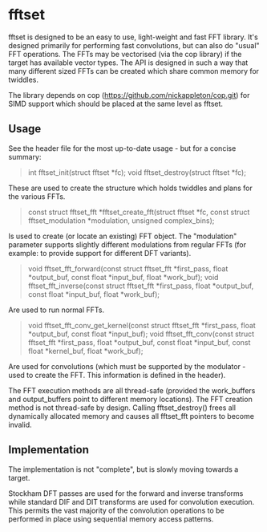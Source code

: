 # fftset

fftset is designed to be an easy to use, light-weight and fast FFT library. It's designed primarily for performing fast convolutions, but can also do "usual" FFT operations. The FFTs may be vectorised (via the cop library) if the target has available vector types. The API is designed in such a way that many different sized FFTs can be created which share common memory for twiddles.

The library depends on cop (https://github.com/nickappleton/cop.git) for SIMD support which should be placed at the same level as fftset.

## Usage

See the header file for the most up-to-date usage - but for a concise summary:

> int fftset_init(struct fftset *fc);
> void fftset_destroy(struct fftset *fc);

These are used to create the structure which holds twiddles and plans for the various FFTs.

> const struct fftset_fft *fftset_create_fft(struct fftset *fc, const struct fftset_modulation *modulation, unsigned complex_bins);

Is used to create (or locate an existing) FFT object. The "modulation" parameter supports slightly different modulations from regular FFTs (for example: to provide support for different DFT variants).

> void fftset_fft_forward(const struct fftset_fft *first_pass, float *output_buf, const float *input_buf, float *work_buf);
> void fftset_fft_inverse(const struct fftset_fft *first_pass, float *output_buf, const float *input_buf, float *work_buf);

Are used to run normal FFTs.

> void fftset_fft_conv_get_kernel(const struct fftset_fft *first_pass, float *output_buf, const float *input_buf);
> void fftset_fft_conv(const struct fftset_fft *first_pass, float *output_buf, const float *input_buf, const float *kernel_buf, float *work_buf);

Are used for convolutions (which must be supported by the modulator - used to create the FFT. This information is defined in the header).

The FFT execution methods are all thread-safe (provided the work_buffers and output_buffers point to different memory locations). The FFT creation method is not thread-safe by design. Calling fftset_destroy() frees all dynamically allocated memory and causes all fftset_fft pointers to become invalid.

## Implementation

The implementation is not "complete", but is slowly moving towards a target.

Stockham DFT passes are used for the forward and inverse transforms while standard DIF and DIT transforms are used for convolution execution. This permits the vast majority of the convolution operations to be performed in place using sequential memory access patterns.

